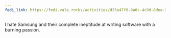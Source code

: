 ```yaml
---
fedi_link: https://fedi.vale.rocks/activities/d35e47f0-9a0c-4c9d-8dea-9dc23bb66b60
---
```


I hate Samsung and their complete ineptitude at writing software with a burning passion.
